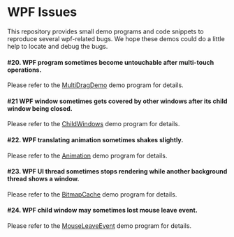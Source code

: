 # WPF Issues

This repository provides small demo programs and code snippets to reproduce several wpf-related bugs. We hope these demos could do a little help to locate and debug the bugs.


#### #20. WPF program sometimes become untouchable after multi-touch operations.
Please refer to the [MultiDragDemo](\MultiDragDemo) demo program for details.

#### #21 WPF window sometimes gets covered by other windows after its child window being closed.
Please refer to the [ChildWindows](\ChildWindows) demo program for details.

#### #22. WPF translating animation sometimes shakes slightly.
Please refer to the [Animation](\Animation) demo program for details.

#### #23. WPF UI thread sometimes stops rendering while another background thread shows a window.
Please refer to the [BitmapCache](\BitmapCache) demo program for details.

#### #24. WPF child window may sometimes lost mouse leave event.
Please refer to the [MouseLeaveEvent](\MouseLeaveEvent) demo program for details.
